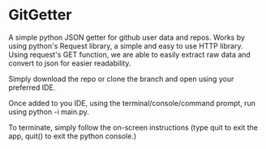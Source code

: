# GitGetter
A simple python JSON getter for github user data and repos. Works by using python's Request library, a simple and easy to use HTTP library. Using request's GET
function, we are able to easily extract raw data and convert to json for easier readability.

Simply download the repo or clone the branch and open using your preferred IDE.

Once added to you IDE, using the terminal/console/command prompt, run using python -i main.py.

To terminate, simply follow the on-screen instructions (type quit to exit the app, quit() to exit the python console.)
